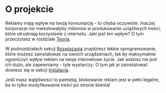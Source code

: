 # O projekcie

Reklamy mają wpływ na twoją konsumpcję - to chyba oczywiste. Inaczej korporacje nie inwestowałyby milionów w produkowanie uciążliwych treści, które utrudniają korzystanie z internetu. Jaki jest ten wpływ? O tym przeczytasz w rozdziale [Teoria](/adblocks-review/theory).

W podrozdziałach sekcji [Rozwiązania](/adblocks-review/browser/abp) znajdziesz lekkie oprogramowanie, które możesz zainstalować na swoich urządzeniach, tak by maksymalnie ograniczyć wpływ reklam na twoje internetowe życie. Jak widzisz nie jest ich dużo, ale zapewniamy - tyle wystarczy. O tym jak je zainstalować dowiesz się w sekcji [Instalacja](/adblocks-review/installation).

Jeśli masz wątpliwości to pamiętaj, blokowanie reklam jest w pełni legalne, bo to tylko modyfikowanie treści po stronie klienta!